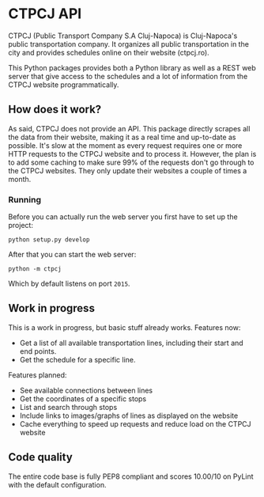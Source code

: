 # CTPCJ API
CTPCJ (Public Transport Company S.A Cluj-Napoca) is Cluj-Napoca's public transportation company. It organizes all public transportation in the city and provides schedules online on their website (ctpcj.ro).

This Python packages provides both a Python library as well as a REST web server that give access to the schedules and a lot of information from the CTPCJ website programmatically.

## How does it work?
As said, CTPCJ does not provide an API. This package directly scrapes
all the data from their website, making it as a real time and up-to-date
as possible. It's slow at the moment as every request requires one or
more HTTP requests to the CTPCJ website and to process it. However, the plan is to add some caching to make sure 99% of the requests don't go through to the CTPCJ websites. They only update their websites a couple of times a month.

### Running
Before you can actually run the web server you first have to set up the project:

    python setup.py develop

After that you can start the web server:

    python -m ctpcj

Which by default listens on port `2015`.

## Work in progress
This is a work in progress, but basic stuff already works. Features now:

* Get a list of all available transportation lines, including their start and end points.
* Get the schedule for a specific line.

Features planned:

* See available connections between lines
* Get the coordinates of a specific stops
* List and search through stops
* Include links to images/graphs of lines as displayed on the website
* Cache everything to speed up requests and reduce load on the CTPCJ website

## Code quality
The entire code base is fully PEP8 compliant and scores 10.00/10 on PyLint with the default configuration.
